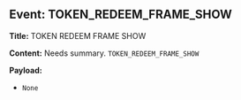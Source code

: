## Event: TOKEN_REDEEM_FRAME_SHOW

**Title:** TOKEN REDEEM FRAME SHOW

**Content:**
Needs summary.
`TOKEN_REDEEM_FRAME_SHOW`

**Payload:**
- `None`
